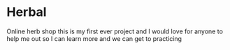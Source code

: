 # Herbal
Online herb shop
this is my first ever project and I would love for anyone to help me out so I can learn more and we can get to practicing
